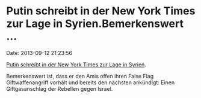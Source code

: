 Putin schreibt in der New York Times zur Lage in Syrien.Bemerkenswert \...
==========================================================================

Date: 2013-09-12 21:23:56

[Putin schreibt in der New York Times zur Lage in
Syrien](http://www.nytimes.com/2013/09/12/opinion/putin-plea-for-caution-from-russia-on-syria.html).

Bemerkenswert ist, dass er den Amis offen ihren False Flag
Giftwaffenangriff vorhält und bereits den nächsten ankündigt: Einen
Giftgasanschlag der Rebellen gegen Israel.
